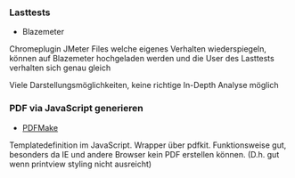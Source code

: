 ### Lasttests
* Blazemeter


Chromeplugin JMeter Files welche eigenes Verhalten wiederspiegeln, können auf Blazemeter 
hochgeladen werden und die User des Lasttests verhalten sich genau gleich

Viele Darstellungsmöglichkeiten, keine richtige In-Depth Analyse möglich

### PDF via JavaScript generieren
* [PDFMake](http://pdfmake.org)

Templatedefinition im JavaScript.
Wrapper über pdfkit.
Funktionsweise gut, besonders da IE und andere Browser kein PDF erstellen können. (D.h. gut wenn printview styling nicht ausreicht)
